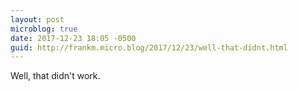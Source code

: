 ```yaml
---
layout: post
microblog: true
date: 2017-12-23 18:05 -0500
guid: http://frankm.micro.blog/2017/12/23/well-that-didnt.html
---
```

Well, that didn't work. 
